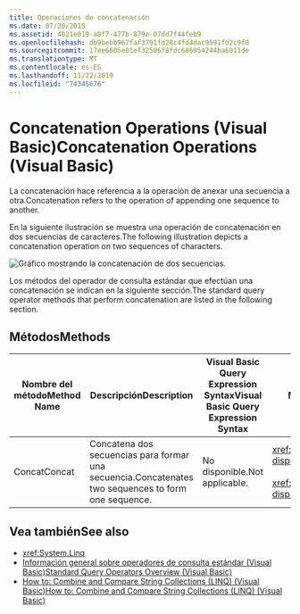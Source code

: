 ```yaml
---
title: Operaciones de concatenación
ms.date: 07/20/2015
ms.assetid: 4021e019-a8f7-477b-879e-07dd7f44feb9
ms.openlocfilehash: db9bebb967faf3791fd28c4fd4dac9591fd2c9f8
ms.sourcegitcommit: 17ee6605e01ef32506f8fdc686954244ba6911de
ms.translationtype: MT
ms.contentlocale: es-ES
ms.lasthandoff: 11/22/2019
ms.locfileid: "74345676"
---
```

# <a name="concatenation-operations-visual-basic"></a><span data-ttu-id="03b03-102">Concatenation Operations (Visual Basic)</span><span class="sxs-lookup"><span data-stu-id="03b03-102">Concatenation Operations (Visual Basic)</span></span>
<span data-ttu-id="03b03-103">La concatenación hace referencia a la operación de anexar una secuencia a otra.</span><span class="sxs-lookup"><span data-stu-id="03b03-103">Concatenation refers to the operation of appending one sequence to another.</span></span>  
  
 <span data-ttu-id="03b03-104">En la siguiente ilustración se muestra una operación de concatenación en dos secuencias de caracteres.</span><span class="sxs-lookup"><span data-stu-id="03b03-104">The following illustration depicts a concatenation operation on two sequences of characters.</span></span>  
  
 ![Gráfico mostrando la concatenación de dos secuencias.](./media/concatenation-operations/concatenation-two-sequences.png)  
  
 <span data-ttu-id="03b03-106">Los métodos del operador de consulta estándar que efectúan una concatenación se indican en la siguiente sección.</span><span class="sxs-lookup"><span data-stu-id="03b03-106">The standard query operator methods that perform concatenation are listed in the following section.</span></span>  
  
## <a name="methods"></a><span data-ttu-id="03b03-107">Métodos</span><span class="sxs-lookup"><span data-stu-id="03b03-107">Methods</span></span>  
  
|<span data-ttu-id="03b03-108">Nombre del método</span><span class="sxs-lookup"><span data-stu-id="03b03-108">Method Name</span></span>|<span data-ttu-id="03b03-109">Descripción</span><span class="sxs-lookup"><span data-stu-id="03b03-109">Description</span></span>|<span data-ttu-id="03b03-110">Visual Basic Query Expression Syntax</span><span class="sxs-lookup"><span data-stu-id="03b03-110">Visual Basic Query Expression Syntax</span></span>|<span data-ttu-id="03b03-111">Más información</span><span class="sxs-lookup"><span data-stu-id="03b03-111">More Information</span></span>|  
|-----------------|-----------------|------------------------------------------|----------------------|  
|<span data-ttu-id="03b03-112">Concat</span><span class="sxs-lookup"><span data-stu-id="03b03-112">Concat</span></span>|<span data-ttu-id="03b03-113">Concatena dos secuencias para formar una secuencia.</span><span class="sxs-lookup"><span data-stu-id="03b03-113">Concatenates two sequences to form one sequence.</span></span>|<span data-ttu-id="03b03-114">No disponible.</span><span class="sxs-lookup"><span data-stu-id="03b03-114">Not applicable.</span></span>|<xref:System.Linq.Enumerable.Concat%2A?displayProperty=nameWithType><br /><br /> <xref:System.Linq.Queryable.Concat%2A?displayProperty=nameWithType>|  
  
## <a name="see-also"></a><span data-ttu-id="03b03-115">Vea también</span><span class="sxs-lookup"><span data-stu-id="03b03-115">See also</span></span>

- <xref:System.Linq>
- [<span data-ttu-id="03b03-116">Información general sobre operadores de consulta estándar (Visual Basic)</span><span class="sxs-lookup"><span data-stu-id="03b03-116">Standard Query Operators Overview (Visual Basic)</span></span>](../../../../visual-basic/programming-guide/concepts/linq/standard-query-operators-overview.md)
- [<span data-ttu-id="03b03-117">How to: Combine and Compare String Collections (LINQ) (Visual Basic)</span><span class="sxs-lookup"><span data-stu-id="03b03-117">How to: Combine and Compare String Collections (LINQ) (Visual Basic)</span></span>](../../../../visual-basic/programming-guide/concepts/linq/how-to-combine-and-compare-string-collections-linq.md)
